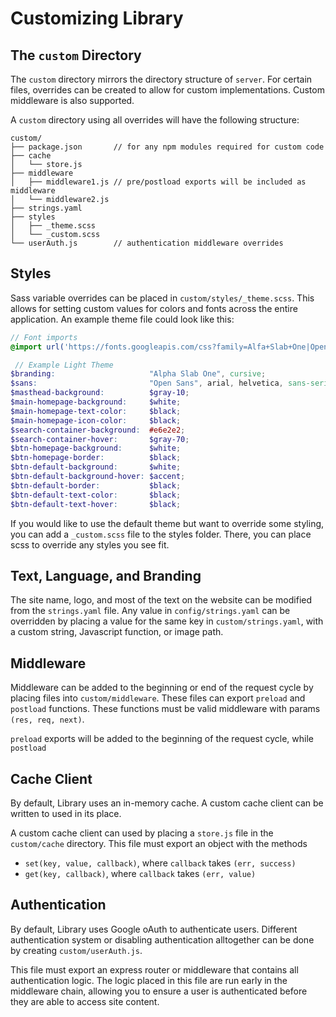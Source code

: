 # Customizing Library

## The `custom` Directory

The `custom` directory mirrors the directory structure of `server`. For certain
files, overrides can be created to allow for custom implementations.
Custom middleware is also supported.

A `custom` directory using all overrides will have the following structure:
```
custom/
├── package.json       // for any npm modules required for custom code
├── cache
│   └── store.js
├── middleware
│   ├── middleware1.js // pre/postload exports will be included as middleware
│   └── middleware2.js
├── strings.yaml
├── styles
│   ├── _theme.scss
│   └── _custom.scss
└── userAuth.js        // authentication middleware overrides
```

## Styles
Sass variable overrides can be placed in `custom/styles/_theme.scss`. This allows
for setting custom values for colors and fonts across the entire application. An
example theme file could look like this:

```scss
// Font imports
@import url('https://fonts.googleapis.com/css?family=Alfa+Slab+One|Open+Sans:400,400i,700,700i&subset=latin-ext');

 // Example Light Theme
$branding:                     "Alpha Slab One", cursive;
$sans:                         "Open Sans", arial, helvetica, sans-serif;
$masthead-background:          $gray-10;
$main-homepage-background:     $white;
$main-homepage-text-color:     $black;
$main-homepage-icon-color:     $black;
$search-container-background:  #e6e2e2;
$search-container-hover:       $gray-70;
$btn-homepage-background:      $white;
$btn-homepage-border:          $black;
$btn-default-background:       $white;
$btn-default-background-hover: $accent;
$btn-default-border:           $black;
$btn-default-text-color:       $black;
$btn-default-text-hover:       $black;
```


If you would like to use the default theme but want to override some styling,
you can add a `_custom.scss` file to the styles folder. There, you can place
scss to override any styles you see fit.

## Text, Language, and Branding
The site name, logo, and most of the text on the website can be modified from the
`strings.yaml` file. Any value in `config/strings.yaml` can be overridden by
placing a value for the same key in `custom/strings.yaml`, with a custom string, 
Javascript function, or image path.

## Middleware
Middleware can be added to the beginning or end of the request cycle by placing
files into `custom/middleware`. These files can export `preload` and `postload`
functions. These functions must be valid middleware with params
`(res, req, next)`.

`preload` exports will be added to the beginning of the request cycle, while
`postload`


## Cache Client
By default, Library uses an in-memory cache. A custom cache client can be written
to used in its place.

A custom cache client can used by placing a `store.js` file in the `custom/cache`
directory. This file must export an object with the methods
- `set(key, value, callback)`, where `callback` takes `(err, success)`
- `get(key, callback)`, where `callback` takes `(err, value)`

## Authentication
By default, Library uses Google oAuth to authenticate users. Different authentication system or disabling authentication alltogether can be done by creating `custom/userAuth.js`.

This file must export an express router or middleware that contains all authentication
logic. The logic placed in this file are run early in the middleware chain, allowing
you to ensure a user is authenticated before they are able to access site content.
